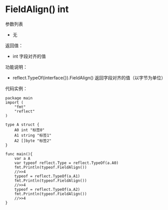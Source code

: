 # FieldAlign() int

参数列表

- 无

返回值：

- int 字段对齐的值

功能说明：

- reflect.TypeOf(interface{}).FieldAlign() 返回字段对齐的值（以字节为单位）

代码实例：
	
	package main
	import (
	    "fmt"
	    "reflect"
	)
	
	type A struct {
		A0 int "标签0"
		A1 string "标签1"
		A2 []byte "标签2"
	}
	
	func main(){
		var a A
		var typeof reflect.Type = reflect.TypeOf(a.A0)
		fmt.Println(typeof.FieldAlign())
		//>>4
		typeof = reflect.TypeOf(a.A1)
		fmt.Println(typeof.FieldAlign())
		//>>4
		typeof = reflect.TypeOf(a.A2)
		fmt.Println(typeof.FieldAlign())
		//>>4
	}
